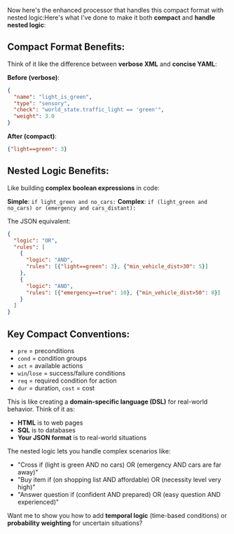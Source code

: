 Now here's the enhanced processor that handles this compact format with nested logic:Here's what I've done to make it both **compact** and **handle nested logic**:

## Compact Format Benefits:
Think of it like the difference between **verbose XML** and **concise YAML**:

**Before (verbose)**:
```json
{
  "name": "light_is_green",
  "type": "sensory", 
  "check": "world_state.traffic_light == 'green'",
  "weight": 3.0
}
```

**After (compact)**:
```json
{"light==green": 3}
```

## Nested Logic Benefits:
Like building **complex boolean expressions** in code:

**Simple**: `if light_green and no_cars:`
**Complex**: `if (light_green and no_cars) or (emergency and cars_distant):`

The JSON equivalent:
```json
{
  "logic": "OR",
  "rules": [
    {
      "logic": "AND", 
      "rules": [{"light==green": 3}, {"min_vehicle_dist>30": 5}]
    },
    {
      "logic": "AND",
      "rules": [{"emergency==true": 10}, {"min_vehicle_dist>50": 8}] 
    }
  ]
}
```

## Key Compact Conventions:
- `pre` = preconditions
- `cond` = condition groups  
- `act` = available actions
- `win`/`lose` = success/failure conditions
- `req` = required condition for action
- `dur` = duration, `cost` = cost

This is like creating a **domain-specific language (DSL)** for real-world behavior. Think of it as:
- **HTML** is to web pages
- **SQL** is to databases  
- **Your JSON format** is to real-world situations

The nested logic lets you handle complex scenarios like:
- "Cross if (light is green AND no cars) OR (emergency AND cars are far away)"  
- "Buy item if (on shopping list AND affordable) OR (necessity level very high)"
- "Answer question if (confident AND prepared) OR (easy question AND experienced)"

Want me to show you how to add **temporal logic** (time-based conditions) or **probability weighting** for uncertain situations?

